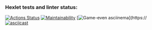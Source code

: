 ### Hexlet tests and linter status:
[![Actions Status](https://github.com/Muhomor-mushroom/frontend-project-44/actions/workflows/hexlet-check.yml/badge.svg)](https://github.com/Muhomor-mushroom/frontend-project-44/actions)
[![Maintainability](https://api.codeclimate.com/v1/badges/49167969104558f1625d/maintainability)](https://codeclimate.com/github/Muhomor-mushroom/frontend-project-44/maintainability)
[![Game-even asciinema](https://asciinema.org/connect/268fb0af-cbdf-4deb-a0d4-d1bf24a27522.svg)](https://[![asciicast](https://asciinema.org/a/1JurmmYeGu5pViRY2hQ81NoOt.svg)](https://asciinema.org/a/1JurmmYeGu5pViRY2hQ81NoOt)